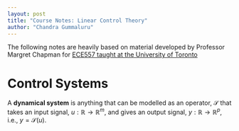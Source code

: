 ```yaml
---
layout: post
title: "Course Notes: Linear Control Theory"
author: "Chandra Gummaluru"
---
```


The following notes are heavily based on material developed by Professor Margret Chapman for [ECE557 taught at the University of Toronto]()
  
# Control Systems
A **dynamical system** is anything that can be modelled as an operator, $\mathcal{S}$ that takes an input signal, $u: \mathbb{R} \rightarrow \mathbb{R}^m$, and gives an output signal, $y: \mathbb{R} \rightarrow \mathbb{R}^p$, i.e., $y = \mathcal{S}(u)$.
